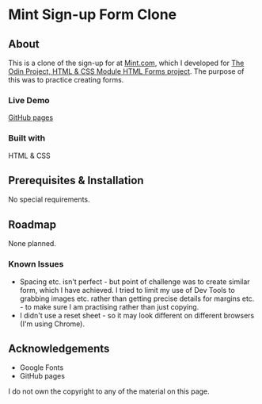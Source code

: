 # Mint Sign-up Form Clone

## About

This is a clone of the sign-up for at [Mint.com](https://mint.intuit.com/), which I developed for [The Odin Project, HTML & CSS Module HTML Forms project](https://www.theodinproject.com/paths/full-stack-javascript/courses/html-and-css/lessons/html-forms). The purpose of this was to practice creating forms.

### Live Demo

[GitHub pages](https://kath-ldn.github.io/signup-form/)

### Built with

HTML & CSS

## Prerequisites & Installation

No special requirements.

## Roadmap

None planned.

### Known Issues

* Spacing etc. isn't perfect - but point of challenge was to create similar form, which I have achieved. I tried to limit my use of Dev Tools to grabbing images etc. rather than getting precise details for margins etc. - to make sure I am practising rather than just copying.
* I didn't use a reset sheet - so it may look different on different browsers (I'm using Chrome).

## Acknowledgements

* Google Fonts
* GitHub pages

I do not own the copyright to any of the material on this page.

